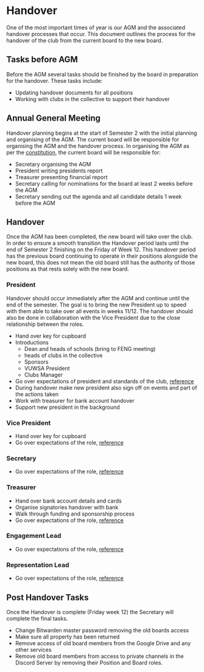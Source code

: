 # Handover

One of the most important times of year is our AGM and the associated handover processes that occur. This document outlines the process for the handover of the club from the current board to the new board.

## Tasks before AGM
Before the AGM several tasks should be finished by the board in preparation for the handover. These tasks include:
- Updating handover documents for all positions
- Working with clubs in the collective to support their handover

## Annual General Meeting
Handover planning begins at the start of Semester 2 with the initial planning and organising of the AGM. The current board will be responsible for organising the AGM and the handover process. In organising the AGM as per the [constitution]((https://docs.google.com/document/d/1Le_57K9CogDMoSCBYt03LQOrCirJGqtxXArxTZgYdNA/view)), the current board will be responsible for:
- Secretary organising the AGM
- President writing presidents report
- Treasurer presenting financial report
- Secretary calling for nominations for the board at least 2 weeks before the AGM
- Secretary sending out the agenda and all candidate details 1 week before the AGM

## Handover
Once the AGM has been completed, the new board will take over the club. In order to ensure a smooth transition the Handover period lasts until the end of Semester 2 finishing on the Friday of Week 12. This handover period has the previous board continuing to operate in their positions alongside the new board, this does not mean the old board still has the authority of those positions as that rests solely with the new board.

### President
Handover should occur immediately after the AGM and continue until the end of the semester. The goal is to bring the new President up to speed with them able to take over all events in weeks 11/12. The handover should also be done in collaboration with the Vice President due to the close relationship between the roles.

- Hand over key for cupboard
- Introductions
  - Dean and heads of schools (bring to FENG meeting)
  - heads of clubs in the collective
  - Sponsors
  - VUWSA President
  - Clubs Manager
- Go over expectations of president and standards of the club, [reference](https://docs.google.com/document/d/1NKzQcO9EtKJc5n_A02ppbdsuhtuBuWzLJoCPFy2Jteg/view)
- During handover make new president also sign off on events and part of the actions taken
- Work with treasurer for bank account handover
- Support new president in the background

### Vice President
- Hand over key for cupboard
- Go over expectations of the role, [reference](https://docs.google.com/document/d/1O9AJ4xHcaxtCuh5c8gfEEnSzqmshAGGVgH2cbp0tKfU/edit?usp=sharing)

### Secretary
- Go over expectations of the role, [reference](https://docs.google.com/document/d/1m1zDe3LxF1sRV7ADjS17Z1cfZ3n3jf5-06g6CcR5q4M/edit?usp=sharing)

### Treasurer
- Hand over bank account details and cards
- Organise signatories handover with bank
- Walk through funding and sponsorship process
- Go over expectations of the role, [reference](https://docs.google.com/document/d/1oMaE-CpiST1p6T6htE33f8noF2pM-mZn11rpPQwqinM/edit?usp=sharing)

### Engagement Lead
- Go over expectations of the role, [reference](https://docs.google.com/document/d/1fsm62mWFXkkkShr8EIF4T6Xb51fPcTNazLYRUwLxGp0/edit?usp=sharing)

### Representation Lead
- Go over expectations of the role, [reference](https://docs.google.com/document/d/1BF2WcHBCTinebJYBPhnh_1vmjMcujz-YUnNpzyIpF_g/edit?usp=sharing)

## Post Handover Tasks
Once the Handover is complete (Friday week 12) the Secretary will complete the final tasks.
- Change Bitwarden master password removing the old boards access
- Make sure all property has been returned
- Remove access of old board members from the Google Drive and any other services
- Remove old board members from access to private channels in the Discord Server by removing their Position and Board roles.


